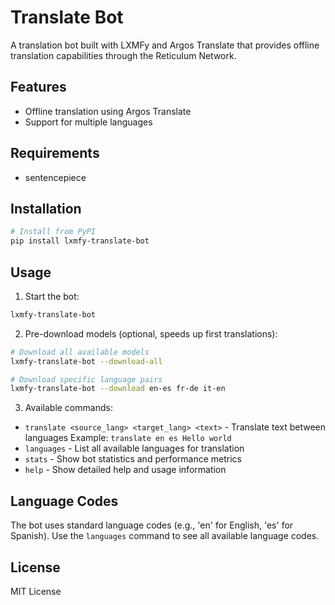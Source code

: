 # Translate Bot

A translation bot built with LXMFy and Argos Translate that provides offline translation capabilities through the Reticulum Network.

## Features

- Offline translation using Argos Translate
- Support for multiple languages

## Requirements

- sentencepiece

## Installation

```bash
# Install from PyPI
pip install lxmfy-translate-bot
```

## Usage

1. Start the bot:
```bash
lxmfy-translate-bot
```

2. Pre-download models (optional, speeds up first translations):
```bash
# Download all available models
lxmfy-translate-bot --download-all

# Download specific language pairs
lxmfy-translate-bot --download en-es fr-de it-en
```

3. Available commands:
- `translate <source_lang> <target_lang> <text>` - Translate text between languages
  Example: `translate en es Hello world`
- `languages` - List all available languages for translation
- `stats` - Show bot statistics and performance metrics
- `help` - Show detailed help and usage information

## Language Codes

The bot uses standard language codes (e.g., 'en' for English, 'es' for Spanish). Use the `languages` command to see all available language codes.

## License

MIT License